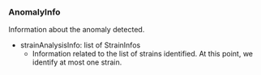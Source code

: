 ### AnomalyInfo
Information about the anomaly detected.

- strainAnalysisInfo: list of StrainInfos
  - Information related to the list of strains identified.
 At this point, we identify at most one strain.
